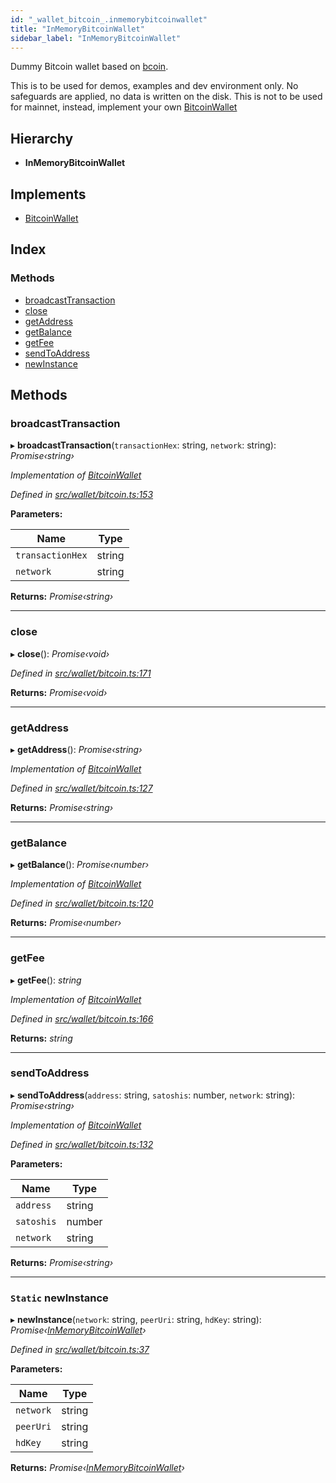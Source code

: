 ```yaml
---
id: "_wallet_bitcoin_.inmemorybitcoinwallet"
title: "InMemoryBitcoinWallet"
sidebar_label: "InMemoryBitcoinWallet"
---
```


Dummy Bitcoin wallet based on [bcoin](https://github.com/bcoin-org/bcoin).

This is to be used for demos, examples and dev environment only. No safeguards are applied, no data is written on
the disk.
This is not to be used for mainnet, instead, implement your own [BitcoinWallet](../interfaces/_wallet_bitcoin_.bitcoinwallet.md)

## Hierarchy

* **InMemoryBitcoinWallet**

## Implements

* [BitcoinWallet](../interfaces/_wallet_bitcoin_.bitcoinwallet.md)

## Index

### Methods

* [broadcastTransaction](_wallet_bitcoin_.inmemorybitcoinwallet.md#broadcasttransaction)
* [close](_wallet_bitcoin_.inmemorybitcoinwallet.md#close)
* [getAddress](_wallet_bitcoin_.inmemorybitcoinwallet.md#getaddress)
* [getBalance](_wallet_bitcoin_.inmemorybitcoinwallet.md#getbalance)
* [getFee](_wallet_bitcoin_.inmemorybitcoinwallet.md#getfee)
* [sendToAddress](_wallet_bitcoin_.inmemorybitcoinwallet.md#sendtoaddress)
* [newInstance](_wallet_bitcoin_.inmemorybitcoinwallet.md#static-newinstance)

## Methods

###  broadcastTransaction

▸ **broadcastTransaction**(`transactionHex`: string, `network`: string): *Promise‹string›*

*Implementation of [BitcoinWallet](../interfaces/_wallet_bitcoin_.bitcoinwallet.md)*

*Defined in [src/wallet/bitcoin.ts:153](https://github.com/comit-network/comit-js-sdk/blob/364611d/src/wallet/bitcoin.ts#L153)*

**Parameters:**

Name | Type |
------ | ------ |
`transactionHex` | string |
`network` | string |

**Returns:** *Promise‹string›*

___

###  close

▸ **close**(): *Promise‹void›*

*Defined in [src/wallet/bitcoin.ts:171](https://github.com/comit-network/comit-js-sdk/blob/364611d/src/wallet/bitcoin.ts#L171)*

**Returns:** *Promise‹void›*

___

###  getAddress

▸ **getAddress**(): *Promise‹string›*

*Implementation of [BitcoinWallet](../interfaces/_wallet_bitcoin_.bitcoinwallet.md)*

*Defined in [src/wallet/bitcoin.ts:127](https://github.com/comit-network/comit-js-sdk/blob/364611d/src/wallet/bitcoin.ts#L127)*

**Returns:** *Promise‹string›*

___

###  getBalance

▸ **getBalance**(): *Promise‹number›*

*Implementation of [BitcoinWallet](../interfaces/_wallet_bitcoin_.bitcoinwallet.md)*

*Defined in [src/wallet/bitcoin.ts:120](https://github.com/comit-network/comit-js-sdk/blob/364611d/src/wallet/bitcoin.ts#L120)*

**Returns:** *Promise‹number›*

___

###  getFee

▸ **getFee**(): *string*

*Implementation of [BitcoinWallet](../interfaces/_wallet_bitcoin_.bitcoinwallet.md)*

*Defined in [src/wallet/bitcoin.ts:166](https://github.com/comit-network/comit-js-sdk/blob/364611d/src/wallet/bitcoin.ts#L166)*

**Returns:** *string*

___

###  sendToAddress

▸ **sendToAddress**(`address`: string, `satoshis`: number, `network`: string): *Promise‹string›*

*Implementation of [BitcoinWallet](../interfaces/_wallet_bitcoin_.bitcoinwallet.md)*

*Defined in [src/wallet/bitcoin.ts:132](https://github.com/comit-network/comit-js-sdk/blob/364611d/src/wallet/bitcoin.ts#L132)*

**Parameters:**

Name | Type |
------ | ------ |
`address` | string |
`satoshis` | number |
`network` | string |

**Returns:** *Promise‹string›*

___

### `Static` newInstance

▸ **newInstance**(`network`: string, `peerUri`: string, `hdKey`: string): *Promise‹[InMemoryBitcoinWallet](_wallet_bitcoin_.inmemorybitcoinwallet.md)›*

*Defined in [src/wallet/bitcoin.ts:37](https://github.com/comit-network/comit-js-sdk/blob/364611d/src/wallet/bitcoin.ts#L37)*

**Parameters:**

Name | Type |
------ | ------ |
`network` | string |
`peerUri` | string |
`hdKey` | string |

**Returns:** *Promise‹[InMemoryBitcoinWallet](_wallet_bitcoin_.inmemorybitcoinwallet.md)›*
